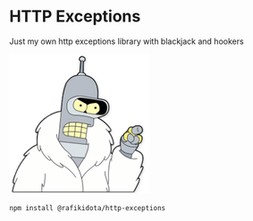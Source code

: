 # HTTP Exceptions
 Just my own http exceptions library with blackjack and hookers

<img src = "https://github.com/rafikidota/http-exceptions/blob/main/bender.png?raw=true" alt="Bender" style="width:250px">

 ```bash
npm install @rafikidota/http-exceptions
```
